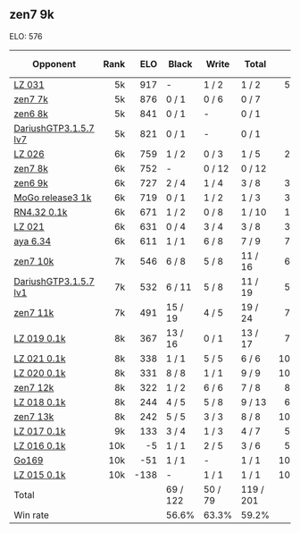 ## zen7 9k ##

ELO: 576

Opponent | Rank | ELO | Black | Write | Total | Win rate
---------|-----:|----:|-------|-------|-------|-------:
[LZ 031](LZ%20031.md) | 5k | 917 | - | 1 / 2 | 1 / 2 | 50.0%
[zen7 7k](zen7%207k.md) | 5k | 876 | 0 / 1 | 0 / 6 | 0 / 7 | 0.0%
[zen6 8k](zen6%208k.md) | 5k | 841 | 0 / 1 | - | 0 / 1 | 0.0%
[DariushGTP3.1.5.7 lv7](DariushGTP3.1.5.7%20lv7.md) | 5k | 821 | 0 / 1 | - | 0 / 1 | 0.0%
[LZ 026](LZ%20026.md) | 6k | 759 | 1 / 2 | 0 / 3 | 1 / 5 | 20.0%
[zen7 8k](zen7%208k.md) | 6k | 752 | - | 0 / 12 | 0 / 12 | 0.0%
[zen6 9k](zen6%209k.md) | 6k | 727 | 2 / 4 | 1 / 4 | 3 / 8 | 37.5%
[MoGo release3 1k](MoGo%20release3%201k.md) | 6k | 719 | 0 / 1 | 1 / 2 | 1 / 3 | 33.3%
[RN4.32 0.1k](RN4.32%200.1k.md) | 6k | 671 | 1 / 2 | 0 / 8 | 1 / 10 | 10.0%
[LZ 021](LZ%20021.md) | 6k | 631 | 0 / 4 | 3 / 4 | 3 / 8 | 37.5%
[aya 6.34](aya%206.34.md) | 6k | 611 | 1 / 1 | 6 / 8 | 7 / 9 | 77.8%
[zen7 10k](zen7%2010k.md) | 7k | 546 | 6 / 8 | 5 / 8 | 11 / 16 | 68.8%
[DariushGTP3.1.5.7 lv1](DariushGTP3.1.5.7%20lv1.md) | 7k | 532 | 6 / 11 | 5 / 8 | 11 / 19 | 57.9%
[zen7 11k](zen7%2011k.md) | 7k | 491 | 15 / 19 | 4 / 5 | 19 / 24 | 79.2%
[LZ 019 0.1k](LZ%20019%200.1k.md) | 8k | 367 | 13 / 16 | 0 / 1 | 13 / 17 | 76.5%
[LZ 021 0.1k](LZ%20021%200.1k.md) | 8k | 338 | 1 / 1 | 5 / 5 | 6 / 6 | 100.0%
[LZ 020 0.1k](LZ%20020%200.1k.md) | 8k | 331 | 8 / 8 | 1 / 1 | 9 / 9 | 100.0%
[zen7 12k](zen7%2012k.md) | 8k | 322 | 1 / 2 | 6 / 6 | 7 / 8 | 87.5%
[LZ 018 0.1k](LZ%20018%200.1k.md) | 8k | 244 | 4 / 5 | 5 / 8 | 9 / 13 | 69.2%
[zen7 13k](zen7%2013k.md) | 8k | 242 | 5 / 5 | 3 / 3 | 8 / 8 | 100.0%
[LZ 017 0.1k](LZ%20017%200.1k.md) | 9k | 133 | 3 / 4 | 1 / 3 | 4 / 7 | 57.1%
[LZ 016 0.1k](LZ%20016%200.1k.md) | 10k | -5 | 1 / 1 | 2 / 5 | 3 / 6 | 50.0%
[Go169](Go169.md) | 10k | -51 | 1 / 1 | - | 1 / 1 | 100.0%
[LZ 015 0.1k](LZ%20015%200.1k.md) | 10k | -138 | - | 1 / 1 | 1 / 1 | 100.0%
Total | | | 69 / 122 | 50 / 79 | 119 / 201 | 
Win rate| | | 56.6% | 63.3% | 59.2% | 
